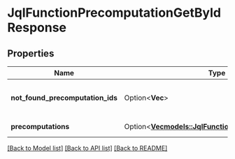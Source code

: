 # JqlFunctionPrecomputationGetByIdResponse

## Properties

Name | Type | Description | Notes
------------ | ------------- | ------------- | -------------
**not_found_precomputation_ids** | Option<**Vec<String>**> | List of precomputations that were not found. | [optional][readonly]
**precomputations** | Option<[**Vec<models::JqlFunctionPrecomputationBean>**](JqlFunctionPrecomputationBean.md)> | The list of precomputations. | [optional][readonly]

[[Back to Model list]](../README.md#documentation-for-models) [[Back to API list]](../README.md#documentation-for-api-endpoints) [[Back to README]](../README.md)



